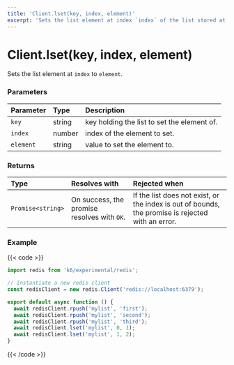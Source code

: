 ```yaml
---
title: 'Client.lset(key, index, element)'
excerpt: 'Sets the list element at index `index` of the list stored at `key` to `value`.'
---
```


# Client.lset(key, index, element)

Sets the list element at `index` to `element`.

### Parameters

| Parameter | Type   | Description                                 |
| :-------- | :----- | :------------------------------------------ |
| `key`     | string | key holding the list to set the element of. |
| `index`   | number | index of the element to set.                |
| `element` | string | value to set the element to.                |

### Returns

| Type              | Resolves with                               | Rejected when                                                                                     |
| :---------------- | :------------------------------------------ | :------------------------------------------------------------------------------------------------ |
| `Promise<string>` | On success, the promise resolves with `OK`. | If the list does not exist, or the index is out of bounds, the promise is rejected with an error. |

### Example

{{< code >}}

```javascript
import redis from 'k6/experimental/redis';

// Instantiate a new redis client
const redisClient = new redis.Client('redis://localhost:6379');

export default async function () {
  await redisClient.rpush('mylist', 'first');
  await redisClient.rpush('mylist', 'second');
  await redisClient.rpush('mylist', 'third');
  await redisClient.lset('mylist', 0, 1);
  await redisClient.lset('mylist', 1, 2);
}
```

{{< /code >}}

